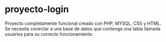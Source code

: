 # proyecto-login
Proyecto completamente funcional creado con PHP, MYSQL, CSS y HTML.
Se necesita conectar a una base de datos que contenga una tabla llamada usuarios para su correcto funcionamiento.
